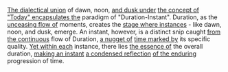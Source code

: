 
[The dialectical union](1/1/2/1/.Existential%20Dialectics) of dawn, noon, [and dusk under](1/2/3/1/2/2/2/_Dawn-Dusk) [the concept of](2/1/3/2/2/2/2/.Concept) ["Today" encapsulates the](1/2/2/3/1/.Today) paradigm of "Duration-Instant". Duration, as the [unceasing flow of](1/3/1/1/1/1/1/2/3/2/_Thick-Thin%20Flow) moments, creates the [stage where instances](3/1/1/2/3/3/2/3/.Instance%20Segmentation) - like dawn, noon, and dusk, emerge. An instant, however, is a distinct snip caught [from the continuous](1/2/1/1/1/3/1/2/.Continuity) flow of Duration, [a nugget of](2/1/3/3/2/1/.Clue) [time marked by](1/2/1/3/1/1/1/3/.Time%20Measurement) its specific quality. [Yet within each](3/3/2/2/3/2/2/.Multiple%20Perspectives) instance, there lies [the essence of](2/2/3/2/3/_Essence-Appearance) the overall duration, [making an instant](1/2/2/2/1/2/1/1/.Immediate) [a condensed reflection](2/2/2/1/3/3/2/1/.Reflection) [of the enduring](2/2/1/2/3/3/.Lasting) progression of time.

